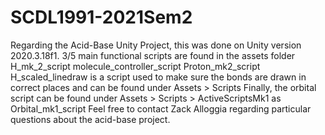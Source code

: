 # SCDL1991-2021Sem2

Regarding the Acid-Base Unity Project, this was done on Unity version 2020.3.18f1.
3/5 main functional scripts are found in the assets folder
  H_mk_2_script
  molecule_controller_script
  Proton_mk2_script
H_scaled_linedraw is a script used to make sure the bonds are drawn in correct places and
  can be found under Assets > Scripts
Finally, the orbital script can be found under Assets > Scripts > ActiveScriptsMk1 as
  Orbital_mk1_script
Feel free to contact Zack Alloggia regarding particular questions about the acid-base project.
